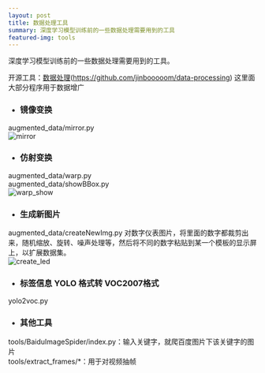 ```yaml
---
layout: post
title: 数据处理工具
summary: 深度学习模型训练前的一些数据处理需要用到的工具
featured-img: tools
---
```


深度学习模型训练前的一些数据处理需要用到的工具。

开源工具：[数据处理]()(https://github.com/jinbooooom/data-processing)
这里面大部分程序用于数据增广

- ### 镜像变换
augmented_data/mirror.py   
![mirror](https://jinbooooom.github.io/sources/cat.jpg)

- ### 仿射变换
augmented_data/warp.py  
augmented_data/showBBox.py  
![warp_show](https://jinbooooom.github.io/sources/warp_show.jpg)

- ### 生成新图片
augmented_data/createNewImg.py
对数字仪表图片，将里面的数字都裁剪出来，随机缩放、旋转、噪声处理等，然后将不同的数字粘贴到某一个模板的显示屏上，以扩展数据集。  
![create_led](https://jinbooooom.github.io/sources/create_led.jpg)
- ### 标签信息 YOLO 格式转 VOC2007格式
yolo2voc.py

- ### 其他工具
tools/BaiduImageSpider/index.py：输入关键字，就爬百度图片下该关键字的图片    
tools/extract_frames/\*：用于对视频抽帧
